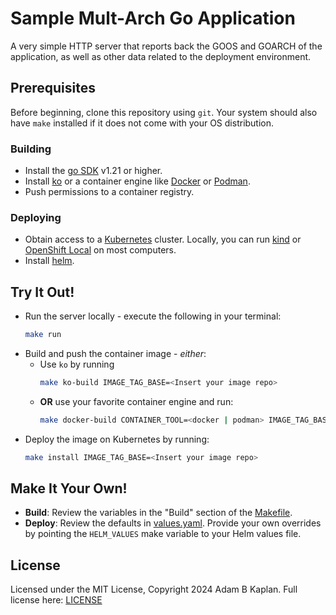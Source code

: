 # Sample Mult-Arch Go Application

A very simple HTTP server that reports back the GOOS and GOARCH of the application, as well as
other data related to the deployment environment.

## Prerequisites

Before beginning, clone this repository using `git`. Your system should also have `make` installed
if it does not come with your OS distribution.

### Building

- Install the [go SDK](https://go.dev/) v1.21 or higher.
- Install [ko](https://ko.build) or a container engine like [Docker](https://www.docker.com) or
  [Podman](https://podman.io).
- Push permissions to a container registry.

### Deploying

- Obtain access to a [Kubernetes](http://kubernetes.io) cluster. Locally, you can run
  [kind](https://kind.sigs.k8s.io/) or
  [OpenShift Local](https://developers.redhat.com/products/openshift-local/overview) on most 
  computers.
- Install [helm](https://helm.sh/).

## Try It Out!

- Run the server locally - execute the following in your terminal:
  ```sh
  make run
  ```
- Build and push the container image - _either_:
  - Use `ko` by running
    ```sh
    make ko-build IMAGE_TAG_BASE=<Insert your image repo>
    ```
  - **OR** use your favorite container engine and run:
    ```sh
    make docker-build CONTAINER_TOOL=<docker | podman> IMAGE_TAG_BASE-<Insert your image repo>
    ```
- Deploy the image on Kubernetes by running:
  ```sh
  make install IMAGE_TAG_BASE=<Insert your image repo>
  ```

## Make It Your Own!

- **Build**: Review the variables in the "Build" section of the [Makefile](./Makefile).
- **Deploy**: Review the defaults in [values.yaml](./helm/sample-go-multiarch/values.yaml). Provide
  your own overrides by pointing the `HELM_VALUES` make variable to your Helm values file.

## License

Licensed under the MIT License, Copyright 2024 Adam B Kaplan.
Full license here: [LICENSE](./LICENSE)
